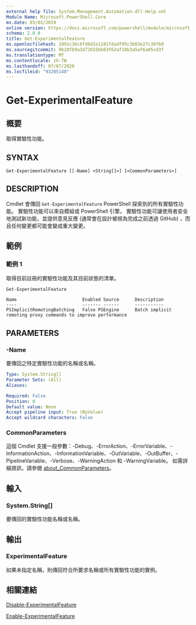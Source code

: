```yaml
---
external help file: System.Management.Automation.dll-Help.xml
Module Name: Microsoft.PowerShell.Core
ms.date: 03/01/2019
online version: https://docs.microsoft.com/powershell/module/microsoft.powershell.core/get-experimentalfeature?view=powershell-7.1&WT.mc_id=ps-gethelp
schema: 2.0.0
title: Get-ExperimentalFeature
ms.openlocfilehash: 2d91c36c6fd6d2e1281fdadf95c3b83e27c36f60
ms.sourcegitcommit: 9b28fb9a3d72655bb63f62af18b3a5af6a05cd3f
ms.translationtype: MT
ms.contentlocale: zh-TW
ms.lasthandoff: 07/07/2020
ms.locfileid: "93205148"
---
```

# Get-ExperimentalFeature

## 概要
取得實驗性功能。

## SYNTAX

```
Get-ExperimentalFeature [[-Name] <String[]>] [<CommonParameters>]
```

## DESCRIPTION

Cmdlet 會傳回 `Get-ExperimentalFeature` PowerShell 探索到的所有實驗性功能。
實驗性功能可以來自模組或 PowerShell 引擎。 實驗性功能可讓使用者安全地測試新功能，並提供意見反應 (通常會在設計被視為完成之前透過 GitHub) ，而且任何變更都可能會變成重大變更。

## 範例

### 範例 1

取得目前註冊的實驗性功能及其目前狀態的清單。

```powershell
Get-ExperimentalFeature
```

```Output
Name                         Enabled Source      Description
----                         ------- ------      -----------
PSImplicitRemotingBatching   False PSEngine      Batch implicit remoting proxy commands to improve performance
```

## PARAMETERS

### -Name

要傳回之特定實驗性功能的名稱或名稱。

```yaml
Type: System.String[]
Parameter Sets: (All)
Aliases:

Required: False
Position: 0
Default value: None
Accept pipeline input: True (ByValue)
Accept wildcard characters: False
```

### CommonParameters

這個 Cmdlet 支援一般參數：-Debug、-ErrorAction、-ErrorVariable、-InformationAction、-InformationVariable、-OutVariable、-OutBuffer、-PipelineVariable、-Verbose、-WarningAction 和 -WarningVariable。 如需詳細資訊，請參閱 [about_CommonParameters](https://go.microsoft.com/fwlink/?LinkID=113216)。

## 輸入

### System.String[]

要傳回的實驗性功能名稱或名稱。

## 輸出

### ExperimentalFeature

如果未指定名稱，則傳回符合所要求名稱或所有實驗性功能的實例。

## 相關連結

[Disable-ExperimentalFeature](Disable-ExperimentalFeature.md)

[Enable-ExperimentalFeature](Enable-ExperimentalFeature.md)

